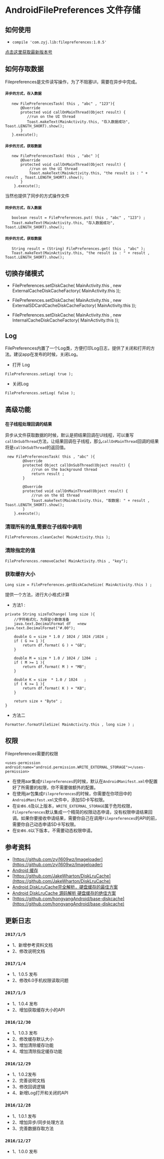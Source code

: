 # AndroidFilePreferences 文件存储

## 如何使用

-  `compile 'com.zyj.lib:filepreferences:1.0.5'`

[点击这里获取最新版本号](http://jcenter.bintray.com/com/zyj/lib/filepreferences/)

## 如何存取数据

Filepreferences是文件读写操作，为了不阻塞UI，需要在异步中完成。

#### `异步的方式，存入数据`

```
   new FilePreferencesTask( this , "abc" , "123"){
       @Override
       protected void callOnMainThread(Object result) {
          //run on the UI thread
          Toast.makeText(MainActivity.this, "存入数据成功", Toast.LENGTH_SHORT).show();
       }
   }.execute();
```
#### `异步的方式，获取数据`

```
   new FilePreferencesTask( this , "abc" ){
       @Override
       protected void callOnMainThread(Object result) {
           //run on the UI thread
           Toast.makeText(MainActivity.this, "the result is : " + result , Toast.LENGTH_SHORT).show();
       }
    }.execute();

```

当然也提供了同步的方式操作文件

####  `同步的方式，存入数据`

```
   boolean result = FilePreferences.put( this , "abc" , "123") ;
   Toast.makeText(MainActivity.this, "存入数据成功", Toast.LENGTH_SHORT).show();

```
#### `同步的方式，获取数据`

```
   String result = (String) FilePreferences.get( this , "abc" );
   Toast.makeText(MainActivity.this, "the result is : " + result , Toast.LENGTH_SHORT).show();

```

## 切换存储模式

- FilePreferences.setDiskCache( MainActivity.this , new ExternalCacheDiskCacheFactory( MainActivity.this ));

- FilePreferences.setDiskCache( MainActivity.this , new ExternalSDCardCacheDiskCacheFactory( MainActivity.this ));

- FilePreferences.setDiskCache( MainActivity.this , new InternalCacheDiskCacheFactory( MainActivity.this ));

## Log
FilePreferences内置了一个Log类，方便打印Log日志，提供了关闭和打开的方法。建议app在发布的时候，关闭Log。
- 打开 Log

`FilePreferences.setLog( true );`

- 关闭Log

`FilePreferences.setLog( false );`

## 高级功能

### `在子线程处理回调的结果`

异步从文件获取数据的时候，默认是把结果回调在UI线程，可以重写`callOnSubThread`方法，让结果回调在子线程，那么`callOnMainThread`回调的结果将是`callOnSubThread`的返回值。

```
 new FilePreferencesTask( this , "abc" ){
        @Override
        protected Object callOnSubThread(Object result) {
            //run on the background thread
            return result ;
        }

        @Override
        protected void callOnMainThread(Object result) {
            //run on the UI thread
            Toast.makeText(MainActivity.this, "取数据: " + result , Toast.LENGTH_SHORT).show();
        }
    }.execute();
```

### 清理所有的值,需要在子线程中调用

 `FilePreferences.cleanCache( MainActivity.this );`

### 清除指定的值

`FilePreferences.removeCache( MainActivity.this , "key");`

### 获取缓存大小

`Long size = FilePreferences.getDiskCacheSize( MainActivity.this ) ;`

提供一个方法，进行大小格式计算

- 方法1 :

```
private String sizeToChange( long size ){
    //字符格式化，为保留小数做准备
    java.text.DecimalFormat df   =new   java.text.DecimalFormat("#.00");

    double G = size * 1.0 / 1024 / 1024 /1024 ;
    if ( G >= 1 ){
        return df.format( G ) + "GB";
    }

    double M = size * 1.0 / 1024 / 1204  ;
    if ( M >= 1 ){
        return df.format( M ) + "MB";
    }

    double K = size  * 1.0 / 1024   ;
    if ( K >= 1 ){
        return df.format( K ) + "KB";
    }

    return size + "Byte" ;
}

```

- 方法二

`Formatter.formatFileSize( MainActivity.this , long size ) ;`

## 权限
Filepreferences需要的权限

`<uses-permission android:name="android.permission.WRITE_EXTERNAL_STORAGE"></uses-permission>`

- 在使用aar集成`Filepreferences`的时候，默认在`AndroidManifest.xml`中配置好了所需要的权限，你不需要做额外的配置。
- 在使用jar包集成`Filepreferences`的时候，你需要在你项目中的`AndroidManifest.xml`文件中，添加SD卡写权限。
- 在`安卓6.0`及以上版本，`WRITE_EXTERNAL_STORAGE`属于危险权限，`Filepreferences`默认集成一个精简的权限动态申请，没有权限申请结果回调。如果你要接收申请结果，需要你自己在调用`Filepreferences`的API的前，需要你自己动态申请SD卡写权限。
- 在`安卓6.0`以下版本，不需要动态权限申请。

## 参考资料
- [https://github.com/zyj1609wz/Imageloader](https://github.com/zyj1609wz/Imageloader)
- [Android 缓存](http://www.cnblogs.com/zhaoyanjun/p/5818943.html)
- [https://github.com/JakeWharton/DiskLruCache](https://github.com/JakeWharton/DiskLruCache)
- [Android DiskLruCache完全解析，硬盘缓存的最佳方案](http://blog.csdn.net/guolin_blog/article/details/28863651)
- [Android DiskLruCache 源码解析 硬盘缓存的绝佳方案](http://blog.csdn.net/lmj623565791/article/details/47251585)
- [https://github.com/hongyangAndroid/base-diskcache](https://github.com/hongyangAndroid/base-diskcache)

## 更新日志

### `2017/1/5`
- 1、新增参考资料文档
- 2、修改说明文档

### `2017/1/4`

- 1、1.0.5 发布
- 2、修改6.0手机权限读取问题

### `2017/1/3`

- 1、1.0.4 发布
- 2、增加获取缓存大小的API


### `2016/12/30`

- 1、1.0.3 发布
- 2、修改缓存默认大小
- 3、增加清除缓存功能
- 4、增加清除指定缓存功能


### `2016/12/29`

- 1、1.0.2发布
- 2、完善说明文档
- 3、修改回调逻辑
- 4、新增Log打开和关闭的API


### `2016/12/28`

- 1、1.0.1 发布
- 2、增加异步/同步处理方法
- 3、完善数据存取方法


### `2016/12/27`

- 1、1.0.0 发布


